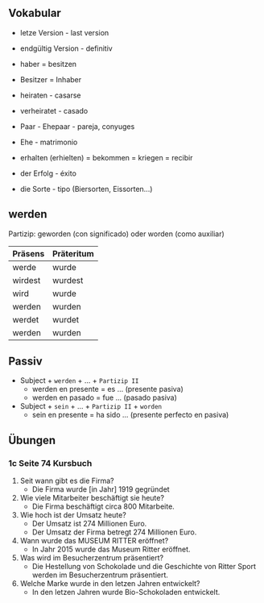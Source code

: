 ## Vokabular
* letze Version - last version
* endgültig Version - definitiv


* haber = besitzen
* Besitzer = Inhaber


* heiraten - casarse
* verheiratet - casado


* Paar - Ehepaar - pareja, conyuges
* Ehe - matrimonio
* erhalten (erhielten) = bekommen = kriegen = recibir
* der Erfolg - éxito
* die Sorte - tipo (Biersorten, Eissorten...)

## werden
Partizip: geworden (con significado) oder worden (como auxiliar)

| Präsens | Präteritum |
| ---     | ---        |
| werde   | wurde      |
| wirdest | wurdest    |
| wird    | wurde      |
| werden  | wurden     |
| werdet  | wurdet     |
| werden  | wurden     |

## Passiv

* Subject + ``werden`` + ... + ``Partizip II``
    * werden en presente = es ... (presente pasiva)
    * werden en pasado = fue ... (pasado pasiva)
* Subject + ``sein`` + ... + ``Partizip II`` + ``worden``
    * sein en presente = ha sido ... (presente perfecto en pasiva)

## Übungen

### 1c Seite 74 Kursbuch

1. Seit wann gibt es die Firma?
    * Die Firma wurde \[in Jahr\] 1919 gegründet
2. Wie viele Mitarbeiter beschäftigt sie heute?
    * Die Firma beschäftigt circa 800 Mitarbeite.
3. Wie hoch ist der Umsatz heute?
    * Der Umsatz ist 274 Millionen Euro.
    * Der Umsatz der Firma betregt 274 Millionen Euro.
4. Wann wurde das MUSEUM RITTER eröffnet?
    * In Jahr 2015 wurde das Museum Ritter eröffnet.
5. Was wird im Besucherzentrum präsentiert?
    * Die Hestellung von Schokolade und die Geschichte von Ritter Sport werden im Besucherzentrum präsentiert.
6. Welche Marke wurde in den letzen Jahren entwickelt?
    * In den letzen Jahren wurde Bio-Schokoladen entwickelt.
